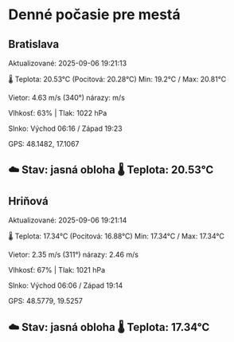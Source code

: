 ﻿# Denné počasie pre mestá

## Bratislava
Aktualizované: 2025-09-06 19:21:13

🌡️ Teplota: 20.53°C 
(Pocitová: 20.28°C)
Min: 19.2°C / Max: 20.81°C

Vietor: 4.63 m/s    (340°) 
nárazy:  m/s

Vlhkosť: 63% | Tlak: 1022 hPa

Slnko: Východ 06:16 / Západ 19:23

GPS: 48.1482, 17.1067

☁️ Stav: jasná obloha        🌡️ Teplota: 20.53°C
---

## Hriňová
Aktualizované: 2025-09-06 19:21:14

🌡️ Teplota: 17.34°C 
(Pocitová: 16.88°C)
Min: 17.34°C / Max: 17.34°C

Vietor: 2.35 m/s (311°)
nárazy: 2.46 m/s

Vlhkosť: 67% | Tlak: 1021 hPa

Slnko: Východ 06:06 / Západ 19:14

GPS: 48.5779, 19.5257

☁️ Stav: jasná obloha        🌡️ Teplota: 17.34°C
---
